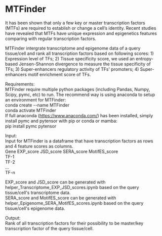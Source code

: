 # MTFinder
It has been shown that only a few key or master transcription factors (MTFs) are required to establish or change a cell’s identity. Recent studies have revealed that MTFs have unique expression and epigenetics features comparing with regular transcription factors.  

MTFinder intergrate transcriptome and epigenome data of a query tissue/cell and rank all transcription factors based on following scores: 1) Expression  level of TFs; 2) Tissue specificity score, we used an entropy-based Jensen-Shannon divergence to measure the tissue specificity of TFs; 3) Super-enhancers regulatory activity of TFs' promoters; 4) Super-enhancers motif enrichment score of TFs.  

Requirements:  
  MTFinder require multiple python packages (including Pandas, Numpy, Scipy, pymc, etc) to run. The recommend way is using anaconda to setup an environment for MTFinder:  
  conda create --name MTFinder  
  conda activate MTFinder  
If full anaconda (https://www.anaconda.com/) has been installed, simply install pymc and pytensor with pip or conda or mamba:  
  pip install pymc pytensor

Input:  
  Input for MTFinder is a dataframe that have transcription factors as rows and 4 feature scores as columns.  
  Gene	EXP_score	JSD_score	SERA_score	MotifES_score  
  TF-1		   
  TF-2   
  ...   
  TF-n   
   
  EXP_score and JSD_score can be generated with helper_Transcriptome_EXP_JSD_scores.ipynb based on the query tissue/cell's transcriptome data.   
  SERA_score and MotifES_score can be generated with helper_Epigenome_SERA_MotifES_scores.ipynb based on the query tissue/cell's epigenome data.   

Output:    
  Rank of all transcription factors for their possibility to be master/key transcription factor of the query tissue/cell.
